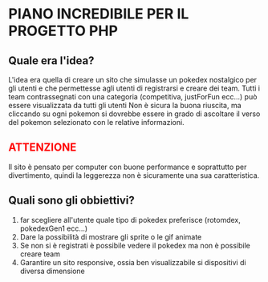 <h1>PIANO INCREDIBILE PER IL PROGETTO PHP</h1>

<h2>Quale era l'idea?</h2>
<p>L'idea era quella di creare un sito che simulasse un pokedex nostalgico per gli utenti e che permettesse agli utenti di registrarsi e creare dei team. Tutti i team contrassegnati con una categoria (competitiva, justForFun ecc...) può essere visualizzata da tutti gli utenti
Non è sicura la buona riuscita, ma cliccando su ogni pokemon si dovrebbe essere in grado di ascoltare il verso del pokemon selezionato con le relative informazioni.</p> 
<h2 style = "color: red;">ATTENZIONE</h2>
<p>Il sito è pensato per computer con buone performance e soprattutto per divertimento, quindi la leggerezza non è sicuramente una sua caratteristica.</p>

<h2>Quali sono gli obbiettivi?</h2>
<ol>
  <li>far scegliere all'utente quale tipo di pokedex preferisce (rotomdex, pokedexGen1 ecc...)</li>
  <li>Dare la possibilità di mostrare gli sprite o le gif animate</li>
  <li>Se non si è registrati è possibile vedere il pokedex ma non è possibile creare team</li>
  <li>Garantire un sito responsive, ossia ben visualizzabile si dispositivi di diversa dimensione</li>
</ol>


